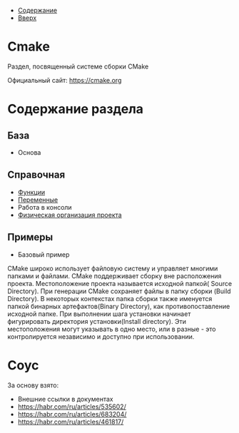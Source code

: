 - [Содержание](../../TableOfContent.md)
- [Вверх](../Readme.md)

# Cmake

Раздел, посвященный системе сборки CMake

Официальный сайт: https://cmake.org

# Содержание раздела

## База

* Основа

## Справочная

* [Функции](Functions.md)
* [Переменные](Variables.md)
* Работа в консоли
* [Физическая организация проекта](../../ProjectOrganisation/PhysProjOrg/CMake.md)

## Примеры

* Базовый пример


CMake широко использует файловую систему и управляет многими папками и файлами. CMake поддерживает сборку вне расположения проекта. Местоположение проекта называется исходной папкой( Source Directory). При генерации CMake сохраняет файлы в папку сборки (Build Directory). В некоторых контекстах папка сборки также именуется папкой бинарных артефактов(Binary Directory), как противопоставление исходной папке. При выполнении шага установки начинает фигурировать директория установки(Install directory). Эти местоположения могут указывать в одно место, или в разные - это контролируется независимо и доступно при использовании.

# Соус

За основу взято:

* Внешние ссылки в документах
* https://habr.com/ru/articles/535602/
* https://habr.com/ru/articles/683204/
* https://habr.com/ru/articles/461817/

